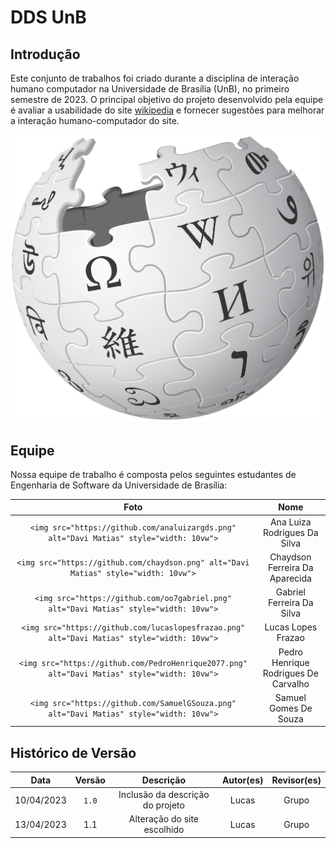 # DDS UnB

## Introdução

Este conjunto de trabalhos foi criado durante a disciplina de interação humano computador na Universidade de Brasília (UnB), no primeiro semestre de 2023. O principal objetivo do projeto desenvolvido pela equipe é avaliar a usabilidade do site [wikipedia](https://pt.wikipedia.org/wiki/Wikip%C3%A9dia:P%C3%A1gina_principal) e fornecer sugestões para melhorar a interação humano-computador do site.

<img src="docs/images/wikipedia.png">

## Equipe

Nossa equipe de trabalho é composta pelos seguintes estudantes de Engenharia de Software da Universidade de Brasília:

|                                              Foto                                              |                 Nome                 |
| :--------------------------------------------------------------------------------------------: | :----------------------------------: |
|   `<img src="https://github.com/analuizargds.png" alt="Davi Matias" style="width: 10vw">`   |     Ana Luiza Rodrigues Da Silva     |
|     `<img src="https://github.com/chaydson.png" alt="Davi Matias" style="width: 10vw">`     |    Chaydson Ferreira Da Aparecida    |
|    `<img src="https://github.com/oo7gabriel.png" alt="Davi Matias" style="width: 10vw">`    |      Gabriel Ferreira Da Silva      |
| `<img src="https://github.com/lucaslopesfrazao.png" alt="Davi Matias" style="width: 10vw">` |          Lucas Lopes Frazao          |
| `<img src="https://github.com/PedroHenrique2077.png" alt="Davi Matias" style="width: 10vw">` | Pedro Henrique Rodrigues De Carvalho |
|   `<img src="https://github.com/SamuelGSouza.png" alt="Davi Matias" style="width: 10vw">`   |        Samuel Gomes De Souza        |

## Histórico de Versão

|    Data    | Versão |             Descrição             | Autor(es) | Revisor(es) |
| :--------: | :-----: | :---------------------------------: | :-------: | :---------: |
| 10/04/2023 | `1.0` | Inclusão da descrição do projeto |   Lucas   |    Grupo    |
| 13/04/2023 |   1.1   |    Alteração do site escolhido    |   Lucas   |    Grupo    |
